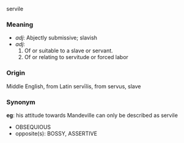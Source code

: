 servile
### Meaning
+ _adj_: Abjectly submissive; slavish
+ _adj_:
   1. Of or suitable to a slave or servant.
   2. Of or relating to servitude or forced labor

### Origin

Middle English, from Latin servīlis, from servus, slave

### Synonym

__eg__: his attitude towards Mandeville can only be described as servile

+ OBSEQUIOUS
+ opposite(s): BOSSY, ASSERTIVE
